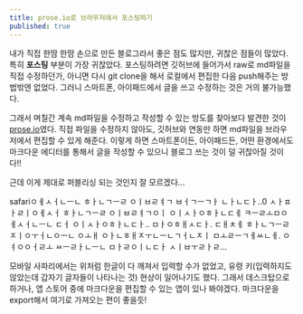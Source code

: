 ```yaml
---
title: prose.io로 브라우저에서 포스팅하기
published: true
---
```


내가 직접 한땀 한땀 손으로 만든 블로그라서 좋은 점도 많지만, 귀찮은 점들이 많았다. 특히 **포스팅** 부분이 가장 귀찮았다. 포스팅하려면 깃허브에 들어가서 raw로 md파일을 직접 수정하던가, 아니면 다시 git clone을 해서 로컬에서 편집한 다음 push해주는 방법밖엔 없었다. 그러니 스마트폰, 아이패드에서 글을 쓰고 수정하는 것은 거의 불가능했다.

그래서 며칠간 계속 md파일을 수정하고 작성할 수 있는 방도를 찾아보다 발견한 것이 [prose.io](http://prose.io/)였다. 직접 파일을 수정하지 않아도, 깃허브와 연동만 하면 md파일을 브라우저에서 편집할 수 있게 해준다. 이렇게 하면 스마트폰이든, 아이패드든, 어떤 환경에서도 마크다운 에디터를 통해서 글을 작성할 수 있으니 블로그 쓰는 것이 덜 귀찮아질 것이다!!

근데 이게 제대로 퍼블리싱 되는 것인지 잘 모르겠다...

safariㅇㅔㅅㅓㄴㅡㄴ ㅎㅏㄴㄱㅡㄹ ㅇㅣㅂㄹㅕㄱ ㅂㅓㄱㅡㄱㅏ ㄴㅏㄴㄷㅏ..0
ㅅㅏㅍㅏㄹㅣㅇㅔㅅㅓ ㅎㅏㄴㄱㅡㄹ ㅇㅣㅂㄹㅕㄱㅇㅣ ㅇㅣㅅㅏㅇㅎㅏㄴㄷㅔ ㅋㅡㄹㅗㅁㅇㅔㅅㅓㄴㅡㄴ ㄷㅓ ㅇㅣㅅㅏㅇㅎㅏㄴㄷㅏ.. ㅁㅏㅇㅎㅐㅅㄷㅏ. ㄷㅐㅊㅔ ㅎㅏㄴㄱㅡㄹ ㅈㅣㅇㅜㅓㄴㅇㅡㄴ ㅇㅗㅐ ㅇㅏㄴㅎㅐㅈㅜㄴㅡㄴㄱㅓㄴㅈㅣ ㅁㅗㄹㅡㄱㅔㅆㄴㅔ. ㅇㅕㅇㅇㅓㄹㅗ ㅆㅡㄹㅏㄴㅡㄴ ㅁㅏㄹㅇㅣㄴㄷㅏ ㅅㅣㅂㅜㄹㅏㄹ...

모바일 사파리에서는 위처럼 한글이 다 깨져서 입력할 수가 없었고, 유령 키(입력하지도 않았는데 갑자기 글자들이 나타나는 것) 현상이 일어나기도 했다. 그래서 데스크탑으로 하거나, 앱 스토어 중에 마크다운을 편집할 수 있는 앱이 있나 봐야겠다. 마크다운을 export해서 여기로 가져오는 편이 좋을듯!
